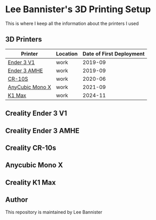# Lee Bannister's 3D Printing Setup
This is where I keep all the information about the printers I used


## 3D Printers

| Printer | Location | Date of First Deployment |
| ------- | -------- | ------------------------ |
| [Ender 3 V1](#creality-ender-3-v1)| work | 2019-09 |
| [Ender 3 AMHE](#creality-ender-3-amhe)| work | 2019-09 |
| [CR-10S](#creality-cr-10s)| work | 2020-06 |
| [AnyCubic Mono X](#anycubic-mono-x) | work | 2021-09 |
| [K1 Max](#creality-k1-max)| work | 2024-11 |

## Creality Ender 3 V1


## Creality Ender 3 AMHE


## Creality CR-10s


## Anycubic Mono X



## Creality K1 Max



## Author
This repository is maintained by Lee Bannister
